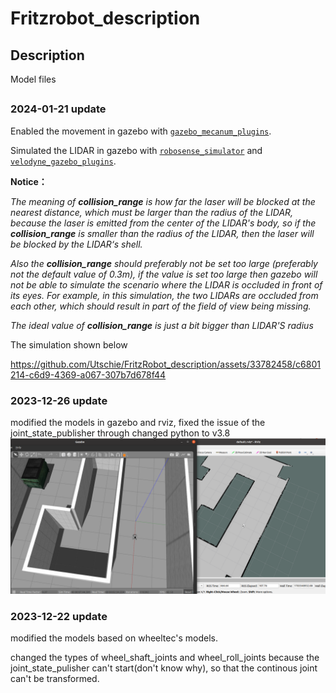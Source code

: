 # Fritzrobot_description

## Description
Model files
##
### 2024-01-21 update
Enabled the movement in gazebo with [`gazebo_mecanum_plugins`](https://github.com/qaz9517532846/gazebo_mecanum_plugins).


Simulated the LIDAR in gazebo with [`robosense_simulator`](https://github.com/tomlogan501/robosense_simulator) and [`velodyne_gazebo_plugins`](https://wiki.ros.org/velodyne_gazebo_plugins).

**Notice：**

*The meaning of **collision_range** is how far the laser will be blocked at the nearest distance, which must be larger than the radius of the LIDAR, because the laser is emitted from the center of the LIDAR's body, so if the **collision_range** is smaller than the radius of the LIDAR, then the laser will be blocked by the LIDAR‘s shell.* 

*Also the **collision_range** should preferably not be set too large (preferably not the default value of 0.3m), if the value is set too large then gazebo will not be able to simulate the scenario where the LIDAR is occluded in front of its eyes. For example, in this simulation, the two LIDARs are occluded from each other, which should result in part of the field of view being missing.*

*The ideal value of **collision_range** is just a bit bigger than LIDAR'S radius*

The simulation shown below

https://github.com/Utschie/FritzRobot_description/assets/33782458/c6801214-c6d9-4369-a067-307b7d678f44

### 2023-12-26 update
modified the models in gazebo and rviz, fixed the issue of the joint_state_publisher through changed python to v3.8
![avatar](./pictures/gazebo&rviz.png)
### 2023-12-22 update

modified the models based on wheeltec's models. 

changed the types of wheel_shaft_joints and wheel_roll_joints because the joint_state_pulisher can't start(don't know why), so that the continous joint can't be transformed. 
